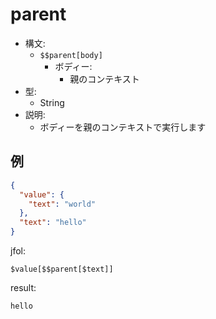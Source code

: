 # parent
- 構文:
  - `$$parent[body]`
    - ボディー:
      - 親のコンテキスト
- 型:
  - String
- 説明:
  - ボディーを親のコンテキストで実行します

## 例
```json
{
  "value": {
    "text": "world" 
  },
  "text": "hello"
}
```

jfol:
```
$value[$$parent[$text]]
```

result:
```
hello
```